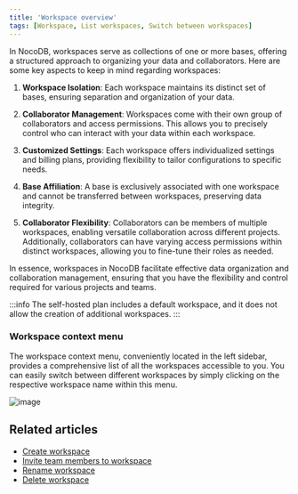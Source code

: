 ```yaml
---
title: 'Workspace overview'
tags: [Workspace, List workspaces, Switch between workspaces]
---
```



In NocoDB, workspaces serve as collections of one or more bases, offering a structured approach to organizing your data and collaborators. Here are some key aspects to keep in mind regarding workspaces:

1. **Workspace Isolation**: Each workspace maintains its distinct set of bases, ensuring separation and organization of your data.

2. **Collaborator Management**: Workspaces come with their own group of collaborators and access permissions. This allows you to precisely control who can interact with your data within each workspace.

3. **Customized Settings**: Each workspace offers individualized settings and billing plans, providing flexibility to tailor configurations to specific needs.

4. **Base Affiliation**: A base is exclusively associated with one workspace and cannot be transferred between workspaces, preserving data integrity.

5. **Collaborator Flexibility**: Collaborators can be members of multiple workspaces, enabling versatile collaboration across different projects. Additionally, collaborators can have varying access permissions within distinct workspaces, allowing you to fine-tune their roles as needed.

In essence, workspaces in NocoDB facilitate effective data organization and collaboration management, ensuring that you have the flexibility and control required for various projects and teams.



[//]: # (Workspaces in NocoDB are collection of one or more [Bases]&#40;/bases/base-overview&#41;. You can create multiple workspaces to organize your bases and collaborators. Some of the key points to note about workspaces are:)

[//]: # (- Each workspace has its own set of bases.)

[//]: # (- Each workspace has its own set of collaborators and access permissions.)

[//]: # (- Each workspace has its own set of settings & billing plans)

[//]: # (- A base can be a part of only one workspace & cannot be moved between workspaces.)

[//]: # (- A collaborator can be a member of multiple workspaces.)

[//]: # (- A collaborator can have different access permissions in different workspaces.)

:::info
The self-hosted plan includes a default workspace, and it does not allow the creation of additional workspaces.
:::

### Workspace context menu

The workspace context menu, conveniently located in the left sidebar, provides a comprehensive list of all the workspaces accessible to you. You can easily switch between different workspaces by simply clicking on the respective workspace name within this menu.

![image](/img/v2/workspace/workspace-context-menu.png)


## Related articles
- [Create workspace](/workspaces/create-workspace)
- [Invite team members to workspace](/workspaces/workspace-collaboration)
- [Rename workspace](/workspaces/actions-on-workspace#rename-workspace)
- [Delete workspace](/workspaces/actions-on-workspace#delete-workspace)